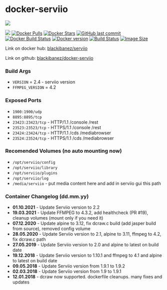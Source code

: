 # docker-serviio

[![](http://serviio.org/images/serviio.png)](http://serviio.org/) 

[![](https://images.microbadger.com/badges/image/blackibanez/serviio.svg)](https://microbadger.com/images/blackibanez/serviio) 
[![Docker Pulls](https://img.shields.io/docker/pulls/blackibanez/serviio.svg)](https://hub.docker.com/r/blackibanez/serviio/) 
[![Docker Stars](https://img.shields.io/docker/stars/blackibanez/serviio.svg)](https://hub.docker.com/r/blackibanez/serviio/)
[![GitHub last commit](https://img.shields.io/github/last-commit/blackibanez/docker-serviio.svg)](https://github.com/blackibanez/docker-serviio) 
[![Docker Build Status](https://img.shields.io/docker/build/blackibanez/serviio.svg)](https://hub.docker.com/r/blackibanez/serviio/)
[![Docker version](https://img.shields.io/docker/v/blackibanez/serviio.svg)](https://hub.docker.com/r/blackibanez/serviio/)
[![Build Status](http://mafreeboxdelta.ddns.net:8099/buildStatus/icon?job=Serviio)](http://mafreeboxdelta.ddns.net:8099/job/Serviio/)
[![Image Size](https://img.shields.io/docker/image-size/blackibanez/serviio)](https://hub.docker.com/r/blackibanez/serviio/)
  
Link on docker hub: [blackibanez/serviio](https://hub.docker.com/r/blackibanez/serviio/)

Link on github: [blackibanez/docker-serviio](https://github.com/blackibanez/docker-serviio)

### Build Args

 - `VERSION` = 2.4 - serviio version
 - `FFMPEG_VERSION` = 4.2


### Exposed Ports

 - `1900:1900/udp`
 - `8895:8895/tcp`
 - `23423:23423/tcp` - HTTP/1.1 /console /rest
 - `23523:23523/tcp` - HTTPS/1.1 /console /rest
 - `23424:23424/tcp` - HTTP/1.1 /cds /mediabrowser
 - `23524:23524/tcp` - HTTPS/1.1 /cds /mediabrowser

### Recomended Volumes (no auto mounting now)
 - `/opt/serviio/config`
 - `/opt/serviio/library`
 - `/opt/serviio/plugins`
 - `/opt/serviio/log`
 - `/media/serviio` - put media content here and add in serviio gui this path


### Container Changelog (dd.mm.yy)
 - **01.10.2021** - Update Serviio version to 2.2
 - **19.03.2021** - Update FFMPEG to 4.3.2, add healthcheck (PR #19), cleanup volumes (mount only if you need it)
 - **07.12.2020** - Update alpine to 3.12, fix dcraw.c build (add jasper build from source), removed config volume
 - **28.05.2020** - Update Serviio version to 2.1, alpine to 3.11, ffmpeg to 4.2, fix dcraw.c path
 - **27.05.2019** - Update Serviio version to 2.0 and alpine to latest on build date
 - **19.12.2018** - Update Serviio version to 1.10.1 and ffmpeg to 4.1 and alpine to latest on build date
 - **09.05.2018** - Update Serviio version from 1.9.1 to 1.9.2
 - **02.03.2018** - Update Serviio version from 1.9 to 1.9.1
 - **12.01.2018** - dcraw now supported. dockerfile cleanups. many fixes and updates
